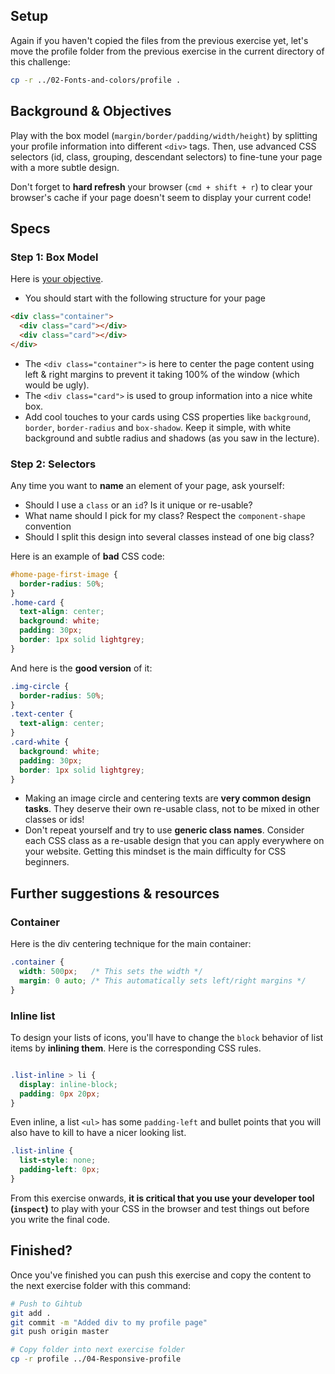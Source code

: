 ## Setup

Again if you haven't copied the files from the previous exercise yet, let's move the profile folder from the previous exercise in the current directory of this challenge:

```bash
cp -r ../02-Fonts-and-colors/profile .
```

## Background & Objectives

Play with the box model (`margin/border/padding/width/height`) by splitting your profile information into different `<div>` tags. Then, use advanced CSS selectors (id, class, grouping, descendant selectors) to fine-tune your page with a more subtle design.

Don't forget to **hard refresh** your browser (`cmd + shift + r`) to clear your browser's cache if your page doesn't seem to display your current code!

## Specs

### Step 1: Box Model

Here is [your objective](http://lewagon.github.io/html-css-challenges/03-box-model-and-selectors/).

- You should start with the following structure for your page

```html
<div class="container">
  <div class="card"></div>
  <div class="card"></div>
</div>
```

- The `<div class="container">` is here to center the page content using left & right margins to prevent it taking 100% of the window (which would be ugly).
- The `<div class="card">` is used to group information into a nice white box.
- Add cool touches to your cards using CSS properties like `background`, `border`, `border-radius` and `box-shadow`. Keep it simple, with white background and subtle radius and shadows (as you saw in the lecture).

### Step 2: Selectors

Any time you want to **name** an element of your page, ask yourself:

- Should I use a `class` or an `id`? Is it unique or re-usable?
- What name should I pick for my class? Respect the `component-shape` convention
- Should I split this design into several classes instead of one big class?

Here is an example of **bad** CSS code:

```css
#home-page-first-image {
  border-radius: 50%;
}
.home-card {
  text-align: center;
  background: white;
  padding: 30px;
  border: 1px solid lightgrey;
}
```

And here is the **good version** of it:

```css
.img-circle {
  border-radius: 50%;
}
.text-center {
  text-align: center;
}
.card-white {
  background: white;
  padding: 30px;
  border: 1px solid lightgrey;
}
```

- Making an image circle and centering texts are **very common design tasks**. They deserve their own re-usable class, not to be mixed in other classes or ids!
- Don't repeat yourself and try to use **generic class names**. Consider each CSS class as a re-usable design that you can apply everywhere on your website. Getting this mindset is the main difficulty for CSS beginners.


## Further suggestions & resources

### Container

Here is the div centering technique for the main container:

```css
.container {
  width: 500px;   /* This sets the width */
  margin: 0 auto; /* This automatically sets left/right margins */
}
```

### Inline list

To design your lists of icons, you'll have to change the `block` behavior of list items by **inlining them**. Here is the corresponding CSS rules.

```css

.list-inline > li {
  display: inline-block;
  padding: 0px 20px;
}
```

Even inline, a list `<ul>` has some `padding-left` and bullet points that you will also have to kill to have a nicer looking list.

```css
.list-inline {
  list-style: none;
  padding-left: 0px;
}
```

From this exercise onwards, **it is critical that you use your developer tool (`inspect`)** to play with your CSS in the browser and test things out before you write the final code.

## Finished?

Once you've finished you can push this exercise and copy the content to the next exercise folder with this command:

```bash
# Push to Gihtub
git add .
git commit -m "Added div to my profile page"
git push origin master

# Copy folder into next exercise folder
cp -r profile ../04-Responsive-profile
```

